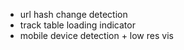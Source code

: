 
- url hash change detection
- track table loading indicator
- mobile device detection + low res vis


